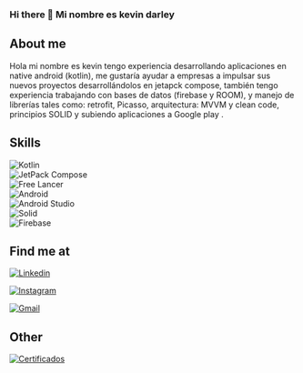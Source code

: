 ### Hi there 👋 Mi nombre es kevin darley

<!--
**kevindives/kevindives** is a ✨ _special_ ✨ repository because its `README.md` (this file) appears on your GitHub profile. -->
## About me

Hola mi nombre es kevin tengo experiencia desarrollando aplicaciones en native android (kotlin),
me gustaría ayudar a empresas a impulsar sus nuevos proyectos desarrollándolos en  jetapck compose,
también tengo experiencia trabajando con bases de datos (firebase y ROOM),
y manejo de librerías tales como: retrofit, Picasso, arquitectura: MVVM y  clean code,
principios SOLID y subiendo aplicaciones a Google play . 

## Skills

![ Kotlin ](https://img.shields.io/badge/Kotlin-0095D5?style=for-the-badge&logo=kotlin&logoColor=white&labelColor=101010)</br>
![ JetPack Compose ](https://img.shields.io/badge/JetPack_Compose-FFCA28?style=for-the-badge&logo=jetpackcompose&logoColor=white&labelColor=4285F4)</br>
![ Free Lancer ](https://img.shields.io/badge/Free_Lancer-FFCA28?style=for-the-badge&logo=freelancer&logoColor=white&labelColor=29B2FE)</br>
![ Android ](https://img.shields.io/badge/Android-3DDC84?style=for-the-badge&logo=android&logoColor=white&labelColor=101010)</br>
![ Android Studio ](https://img.shields.io/badge/Android_Studio-3DDC84?style=for-the-badge&logo=android&logoColor=white&labelColor=101010)</br>
![ Solid ](https://img.shields.io/badge/Solid-2C4F7C?style=for-the-badge&logo=solid&logoColor=white&labelColor=101010)</br>
![ Firebase ](https://img.shields.io/badge/Firebase-FFCA28?style=for-the-badge&logo=firebase&logoColor=white&labelColor=101010)</br>


## Find me at

[![ Linkedin ](https://img.shields.io/badge/Linkedin-0A66C2?style=for-the-badge&logo=linkedin&logoColor=white&labelColor=101010)](https://www.linkedin.com/in/kevin-darley-tejada-ardila-57b19a227/)</br>

[![ Instagram ](https://img.shields.io/badge/Instagram-E4405F?style=for-the-badge&logo=instagram&logoColor=white&labelColor=101010)](https://www.instagram.com/darleykevin/)</br>

[![ Gmail ](https://img.shields.io/badge/Gmail-EA4335?style=for-the-badge&logo=gmail&logoColor=white&labelColor=101010)](https://www.instagram.com/darleykevin/)

##  Other

[![ Certificados ](https://img.shields.io/badge/Ceretificados-A435F0?style=for-the-badge&logo=udemy&logoColor=white&labelColor=101010)](https://drive.google.com/drive/folders/1EnCYJ1b9pz0d-fK4dvw50n00Eamcv4TD?usp=sharing)




